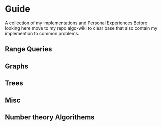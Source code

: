 # Guide
A collection of my implementations and Personal Experiences
Before looking here move to my repo algo-wiki to clear base that also contain my implemention to common problems.
## Range Queries
## Graphs
## Trees
## Misc
## Number theory Algorithems
